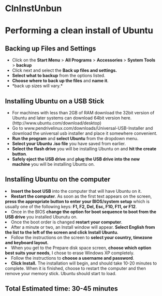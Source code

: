 # ClnInstUnbun
<h1>Performing a clean install of Ubuntu</h1>
<h2>Backing up Files and Settings</h2>
<ul>
  <li>Click on the <strong>Start Menu</strong> > <strong>All Programs</strong> > <strong> Accessories </strong> > <strong>System Tools</strong> > <strong>backup</strong></li>
  <li>Click next and select the <strong>Back up files and settings.</strong></li>
  <li><strong>Select what to backup</strong> from the options listed.</li>
  <li><strong>Choose where to back up the files</strong> and <strong>name it</strong>.</li>
  <li>*back up sizes will vary.*</li> 
</ul>

<h2>Installing Ubuntu on a USB Stick</h2>
<ul>
  <li>For machines with less than 2GB of RAM download the 32bit version of Ubuntu and later systems can download 64bit version here. (http://www.ubuntu.com/download/desktop)</li>
  <li>Go to www.pendrivelinux.com/downloads/Universal-USB-Installer and download the universal usb installer and place it somewhere convenient.</li>
  <li><strong>Run the program</strong> and <strong>select Ubuntu</strong> from the dropdown menu.</li>
  <li><strong>Select your Ubuntu .iso file</strong> you have saved from earlier.</li>
  <li><strong>Select the flash drive</strong> you will be installing Ubuntu on and <strong>hit the create button</strong>. </li>
  <li><strong>Safely eject the USB drive</strong> and <strong>plug the USB drive into the new machine</strong> you will be installing Ubuntu on.</li>
</ul>

<h2>Installing Ubuntu on the computer</h2>
  <li><strong>Insert the boot USB</strong> into the computer that will have Ubuntu on it.</li>
  <li><strong>Restart the computer</strong>. As soon as the first text appears on the screen, <strong>press the appropriate button to enter your BIOS/system setup</strong> which is usually one of the following keys: <strong>F1, F2, Del, Esc, F10, F11, or F12</strong>.</li>
  <li>Once in the BIOS <strong>change the option for boot sequence to boot from the USB drive</strong> you installed Ubunutu on.</li>
  <li>Once the boot order is changed <strong>restart your computer</strong>.</li>
  <li>After a minute or two, an Install window will appear. <strong>Select English from the list to the left of the screen and click Install Ubuntu.</strong></li>
  <li>Follow the instructions on the screen to <strong>select your country, timezone and keyboard layout.</strong></li>
  <li>When you get to the Prepare disk space screen, <strong>choose which option best suits your needs</strong>, I chose to erase Windows XP completely.</li>
  <li>Follow the instructions to <strong>choose a username and password</strong>.</li>
  <li><strong>Click Install.</strong> The installation will begin, and should take 10-20 minutes to complete. When it is finished, choose to restart the computer and then remove your memory stick. Ubuntu should start to load.</li>
  
  <h2>Total Estimated time: 30-45 minutes</h2>
